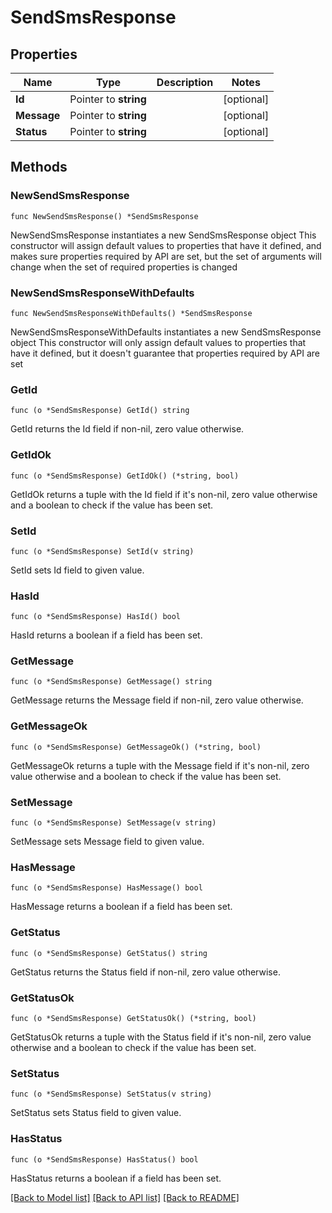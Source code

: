 # SendSmsResponse

## Properties

Name | Type | Description | Notes
------------ | ------------- | ------------- | -------------
**Id** | Pointer to **string** |  | [optional] 
**Message** | Pointer to **string** |  | [optional] 
**Status** | Pointer to **string** |  | [optional] 

## Methods

### NewSendSmsResponse

`func NewSendSmsResponse() *SendSmsResponse`

NewSendSmsResponse instantiates a new SendSmsResponse object
This constructor will assign default values to properties that have it defined,
and makes sure properties required by API are set, but the set of arguments
will change when the set of required properties is changed

### NewSendSmsResponseWithDefaults

`func NewSendSmsResponseWithDefaults() *SendSmsResponse`

NewSendSmsResponseWithDefaults instantiates a new SendSmsResponse object
This constructor will only assign default values to properties that have it defined,
but it doesn't guarantee that properties required by API are set

### GetId

`func (o *SendSmsResponse) GetId() string`

GetId returns the Id field if non-nil, zero value otherwise.

### GetIdOk

`func (o *SendSmsResponse) GetIdOk() (*string, bool)`

GetIdOk returns a tuple with the Id field if it's non-nil, zero value otherwise
and a boolean to check if the value has been set.

### SetId

`func (o *SendSmsResponse) SetId(v string)`

SetId sets Id field to given value.

### HasId

`func (o *SendSmsResponse) HasId() bool`

HasId returns a boolean if a field has been set.

### GetMessage

`func (o *SendSmsResponse) GetMessage() string`

GetMessage returns the Message field if non-nil, zero value otherwise.

### GetMessageOk

`func (o *SendSmsResponse) GetMessageOk() (*string, bool)`

GetMessageOk returns a tuple with the Message field if it's non-nil, zero value otherwise
and a boolean to check if the value has been set.

### SetMessage

`func (o *SendSmsResponse) SetMessage(v string)`

SetMessage sets Message field to given value.

### HasMessage

`func (o *SendSmsResponse) HasMessage() bool`

HasMessage returns a boolean if a field has been set.

### GetStatus

`func (o *SendSmsResponse) GetStatus() string`

GetStatus returns the Status field if non-nil, zero value otherwise.

### GetStatusOk

`func (o *SendSmsResponse) GetStatusOk() (*string, bool)`

GetStatusOk returns a tuple with the Status field if it's non-nil, zero value otherwise
and a boolean to check if the value has been set.

### SetStatus

`func (o *SendSmsResponse) SetStatus(v string)`

SetStatus sets Status field to given value.

### HasStatus

`func (o *SendSmsResponse) HasStatus() bool`

HasStatus returns a boolean if a field has been set.


[[Back to Model list]](../README.md#documentation-for-models) [[Back to API list]](../README.md#documentation-for-api-endpoints) [[Back to README]](../README.md)



